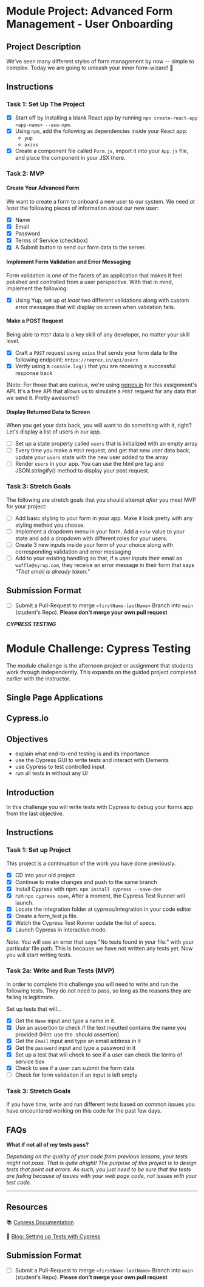 # Module Project: Advanced Form Management - User Onboarding

## Project Description

We've seen many different styles of form management by now -- simple to complex. Today we are going to unleash your inner form-wizard! 🧙

## Instructions

### Task 1: Set Up The Project

- [x] Start off by installing a blank React app by running `npx create-react-app <app-name> --use-npm`.
- [x] Using `npm`, add the following as dependencies inside your React app:
  - `yup`
  - `axios`
- [x] Create a component file called `Form.js`, import it into your `App.js` file, and place the component in your JSX there.

### Task 2: MVP

#### Create Your Advanced Form

We want to create a form to onboard a new user to our system. We need _at least_ the following pieces of information about our new user:

- [x] Name
- [x] Email
- [x] Password
- [x] Terms of Service (checkbox)
- [x] A Submit button to send our form data to the server.

#### Implement Form Validation and Error Messaging

Form validation is one of the facets of an application that makes it feel polished and controlled from a user perspective. With that in mind, implement the following:

- [x] Using Yup, set up _at least_ two different validations along with custom error messages that will display on screen when validation fails.

#### Make a POST Request

Being able to `POST` data is a key skill of any developer, no matter your skill level.

- [x] Craft a `POST` request using `axios` that sends your form data to the following endpoint: _`https://reqres.in/api/users`_
- [x] Verify using a `console.log()` that you are receiving a successful response back

(Note: For those that are curious, we're using [reqres.in](https://reqres.in/) for this assignment's API. It's a free API that allows us to simulate a `POST` request for any data that we send it. Pretty awesome!)

#### Display Returned Data to Screen

When you get your data back, you will want to do something with it, right? Let's display a list of users in our app.

- [ ] Set up a state property called `users` that is initialized with an empty array
- [ ] Every time you make a `POST` request, and get that new user data back, update your `users` state with the new user added to the array
- [ ] Render `users` in your app. You can use the html pre tag and JSON.stringify() method to display your post request.

### Task 3: Stretch Goals

The following are stretch goals that you should attempt _after_ you meet MVP for your project:

- [ ] Add basic styling to your form in your app. Make it look pretty with any styling method you choose.
- [ ] Implement a dropdown menu in your form. Add a `role` value to your state and add a dropdown with different roles for your users.
- [ ] Create 3 new inputs inside your form of your choice along with corresponding validation and error messaging
- [ ] Add to your existing handling so that, if a user inputs their email as `waffle@syrup.com`, they receive an error message in their form that says _"That email is already taken."_

## Submission Format

- [ ] Submit a Pull-Request to merge `<firstName-lastName>` Branch into `main` (student's Repo). **Please don't merge your own pull request**

**_CYPRESS TESTING_**

# Module Challenge: Cypress Testing

The module challenge is the afternoon project or assignment that students work through independently. This expands on the guided project completed earlier with the instructor.

## Single Page Applications

## Cypress.io

## Objectives

- explain what end-to-end testing is and its importance
- use the Cypress GUI to write tests and interact with Elements
- use Cypress to test controlled input
- run all tests in without any UI

## Introduction

In this challenge you will write tests with Cypress to debug your forms app from the last objective.

## Instructions

### Task 1: Set up Project

This project is a continuation of the work you have done previously.

- [x] CD into your old project
- [x] Continue to make changes and push to the same branch
- [x] Install Cypress with npm.
      `npm install cypress --save-dev`
- [x] run `npx cypress open`, After a moment, the Cypress Test Runner will launch.
- [x] Locate the integration folder at cypress/integration in your code editor
- [x] Create a form_test.js file.
- [x] Watch the Cypress Test Runner update the list of specs.
- [x] Launch Cypress in interactive mode.

_Note:_
You will see an error that says "No tests found in your file:" with your particular file path. This is because we have not written any tests yet. Now you will start writing tests.

### Task 2a: Write and Run Tests (MVP)

In order to complete this challenge you will need to write and run the following tests. They do _not_ need to pass, so long as the reasons they are failing is legitimate.

Set up tests that will...

- [x] Get the `Name` input and type a name in it.
- [x] Use an assertion to check if the text inputted contains the name you provided (Hint: use the .should assertion)
- [x] Get the `Email` input and type an email address in it
- [x] Get the `password` input and type a password in it
- [x] Set up a test that will check to see if a user can check the terms of service box
- [x] Check to see if a user can submit the form data
- [ ] Check for form validation if an input is left empty

### Task 3: Stretch Goals

If you have time, write and run different tests based on common issues you have encountered working on this code for the past few days.

## FAQs

**What if not all of my tests pass?**

_Depending on the quality of your code from previous lessons, your tests might not pass. That is quite alright! The purpose of this project is to design tests that point out errors. As such, you just need to be sure that the tests are failing because of issues with your web page code, not issues with your test code._

---

## Resources

📚 [Cypress Documentation](https://www.cypress.io/how-it-works/)

🤔 [Blog: Setting up Tests with Cypress](https://medium.com/better-practices/end-to-end-testing-with-cypress-bfcd59633f1a)

## Submission Format

- [ ] Submit a Pull-Request to merge `<firstName-lastName>` Branch into `main` (student's Repo). **Please don't merge your own pull request**
